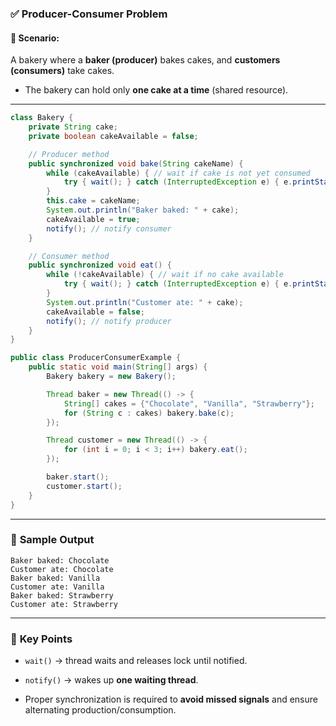 ### ✅ **Producer-Consumer Problem**

#### 🧠 Scenario:

A bakery where a **baker (producer)** bakes cakes, and **customers (consumers)** take cakes.

- The bakery can hold only **one cake at a time** (shared resource).
    

---

```java
class Bakery {
    private String cake;
    private boolean cakeAvailable = false;

    // Producer method
    public synchronized void bake(String cakeName) {
        while (cakeAvailable) { // wait if cake is not yet consumed
            try { wait(); } catch (InterruptedException e) { e.printStackTrace(); }
        }
        this.cake = cakeName;
        System.out.println("Baker baked: " + cake);
        cakeAvailable = true;
        notify(); // notify consumer
    }

    // Consumer method
    public synchronized void eat() {
        while (!cakeAvailable) { // wait if no cake available
            try { wait(); } catch (InterruptedException e) { e.printStackTrace(); }
        }
        System.out.println("Customer ate: " + cake);
        cakeAvailable = false;
        notify(); // notify producer
    }
}

public class ProducerConsumerExample {
    public static void main(String[] args) {
        Bakery bakery = new Bakery();

        Thread baker = new Thread(() -> {
            String[] cakes = {"Chocolate", "Vanilla", "Strawberry"};
            for (String c : cakes) bakery.bake(c);
        });

        Thread customer = new Thread(() -> {
            for (int i = 0; i < 3; i++) bakery.eat();
        });

        baker.start();
        customer.start();
    }
}
```

---

### 🧾 **Sample Output**

```
Baker baked: Chocolate
Customer ate: Chocolate
Baker baked: Vanilla
Customer ate: Vanilla
Baker baked: Strawberry
Customer ate: Strawberry
```

---

### 🧠 **Key Points**

- `wait()` → thread waits and releases lock until notified.
    
- `notify()` → wakes up **one waiting thread**.
    
- Proper synchronization is required to **avoid missed signals** and ensure alternating production/consumption.
    